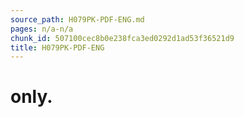 ```yaml
---
source_path: H079PK-PDF-ENG.md
pages: n/a-n/a
chunk_id: 507100cec8b0e238fca3ed0292d1ad53f36521d9
title: H079PK-PDF-ENG
---
```

# only.

